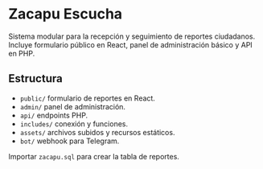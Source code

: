 # Zacapu Escucha

Sistema modular para la recepción y seguimiento de reportes ciudadanos. Incluye formulario público en React, panel de administración básico y API en PHP.

## Estructura
- `public/` formulario de reportes en React.
- `admin/` panel de administración.
- `api/` endpoints PHP.
- `includes/` conexión y funciones.
- `assets/` archivos subidos y recursos estáticos.
- `bot/` webhook para Telegram.

Importar `zacapu.sql` para crear la tabla de reportes.
